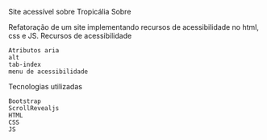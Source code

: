 Site acessível sobre Tropicália
Sobre

Refatoração de um site implementando recursos de acessibilidade no html, css e JS.
Recursos de acessibilidade

    Atributos aria
    alt
    tab-index
    menu de acessibilidade

Tecnologias utilizadas

    Bootstrap
    ScrollRevealjs
    HTML
    CSS
    JS
